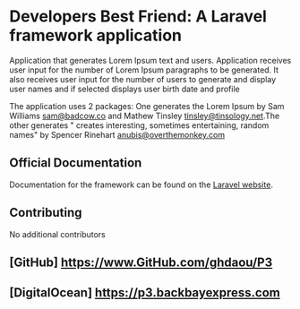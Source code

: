 # Developers Best Friend: A Laravel framework application

Application that generates Lorem Ipsum text and users. Application receives user input for the number of Lorem Ipsum paragraphs to be generated. It also receives user input for the number of users to generate and display user names and if selected displays user birth date and profile

The application uses 2 packages: One generates the Lorem Ipsum  by  Sam Williams <sam@badcow.co>  and Mathew Tinsley <tinsley@tinsology.net>.The other generates " creates interesting, sometimes entertaining, random names" by Spencer Rinehart <anubis@overthemonkey.com>

## Official Documentation

Documentation for the framework can be found on the [Laravel website](http://laravel.com/docs).

## Contributing

No additional contributors

## [GitHub] https://www.GitHub.com/ghdaou/P3

## [DigitalOcean] https://p3.backbayexpress.com
